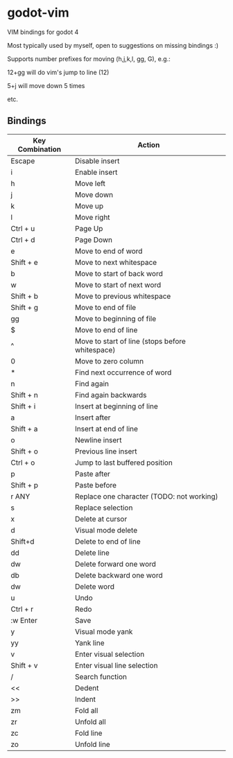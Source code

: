 # godot-vim
VIM bindings for godot 4

Most typically used by myself, open to suggestions on missing bindings :) 

Supports number prefixes for moving (h,j,k,l, gg, G), e.g.: 

12+gg will do vim's jump to line (12) 

5+j will move down 5 times 

etc. 


## Bindings

| Key Combination | Action |
| --- | --- |
| Escape | Disable insert |
| i | Enable insert |
| h | Move left |
| j | Move down |
| k | Move up |
| l | Move right |
| Ctrl + u | Page Up |
| Ctrl + d | Page Down |
| e | Move to end of word |
| Shift + e | Move to next whitespace |
| b | Move to start of back word |
| w | Move to start of next word |
| Shift + b | Move to previous whitespace |
| Shift + g | Move to end of file |
| gg | Move to beginning of file |
| $ | Move to end of line |
| ^ | Move to start of line (stops before whitespace) |
| 0 | Move to zero column |
| * | Find next occurrence of word |
| n | Find again |
| Shift + n | Find again backwards |
| Shift + i | Insert at beginning of line |
| a | Insert after |
| Shift + a | Insert at end of line |
| o | Newline insert |
| Shift + o | Previous line insert |
| Ctrl + o | Jump to last buffered position |
| p | Paste after |
| Shift + p | Paste before |
| r ANY | Replace one character (TODO: not working) |
| s | Replace selection |
| x | Delete at cursor |
| d | Visual mode delete |
| Shift+d | Delete to end of line |
| dd | Delete line |
| dw | Delete forward one word |
| db | Delete backward one word |
| dw | Delete word |
| u | Undo |
| Ctrl + r | Redo |
| :w Enter | Save |
| y | Visual mode yank |
| yy | Yank line |
| v | Enter visual selection |
| Shift + v | Enter visual line selection |
| / | Search function |
| << | Dedent |
| >> | Indent |
| zm | Fold all |
| zr | Unfold all |
| zc | Fold line |
| zo | Unfold line |
